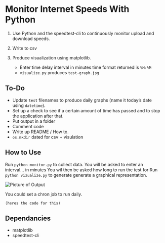 # Monitor Internet Speeds With Python

1. Use Python and the speedtest-cli to continuously monitor upload and download speeds.
2. Write to csv
3. Produce visualization using matplotlib.

   - Enter time delay interval in minutes time format returned is `%H:%M`
   - `visualize.py` produces `test-graph.jpg`

## To-Do

- Update `test` filenames to produce daily graphs (name it today’s date using `datetime`).
- Set up a check to see if a certain amount of time has passed and to stop the application after that.
- Put output in a folder
- Comment code
- Write up README / How to.
- `os.mkdir` dated for csv + visulation

## How to Use

Run `python monitor.py` to collect data.
You will be asked to enter an interval... in minutes
You wil then be asked how long to run the test for
Run `python vizualize.py` to generate generate a graphical representation.

![Picture of Output](#)

You could set a chron job to run daily.

`(heres the code for this)`

## Dependancies

- matplotlib
- speedtest-cli
